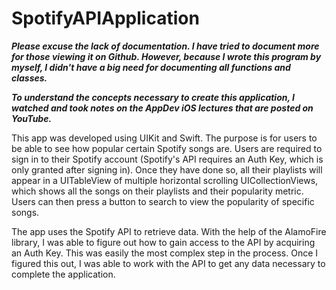 # SpotifyAPIApplication

***Please excuse the lack of documentation. I have tried to document more for those viewing it on Github. However, because I wrote this program by myself, I didn't have a big need for documenting all functions and classes.***

***To understand the concepts necessary to create this application, I watched and took notes on the AppDev iOS lectures that are posted on YouTube.***

This app was developed using UIKit and Swift.  The purpose is for users to be able to see how popular certain Spotify songs are.  Users are required to sign in to their Spotify account (Spotify's API requires an Auth Key, which is only granted after signing in).  Once they have done so, all their playlists will appear in a UITableView of multiple horizontal scrolling UICollectionViews, which shows all the songs on their playlists and their popularity metric.  Users can then press a button to search to view the popularity of specific songs.

The app uses the Spotify API to retrieve data.  With the help of the AlamoFire library, I was able to figure out how to gain access to the API by acquiring an Auth Key.  This was easily the most complex step in the process.  Once I figured this out, I was able to work with the API to get any data necessary to complete the application.

